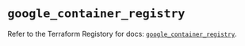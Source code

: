 # `google_container_registry`

Refer to the Terraform Registory for docs: [`google_container_registry`](https://registry.terraform.io/providers/hashicorp/google/4.81.0/docs/resources/container_registry).
